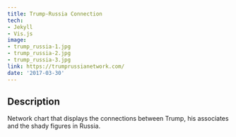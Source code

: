 ```yaml
---
title: Trump-Russia Connection
tech:
- Jekyll
- Vis.js
image:
- trump_russia-1.jpg
- trump_russia-2.jpg
- trump_russia-3.jpg
link: https://trumprussianetwork.com/
date: '2017-03-30'
---
```


## Description
Network chart that displays the connections between Trump, his associates and the shady figures in Russia.
